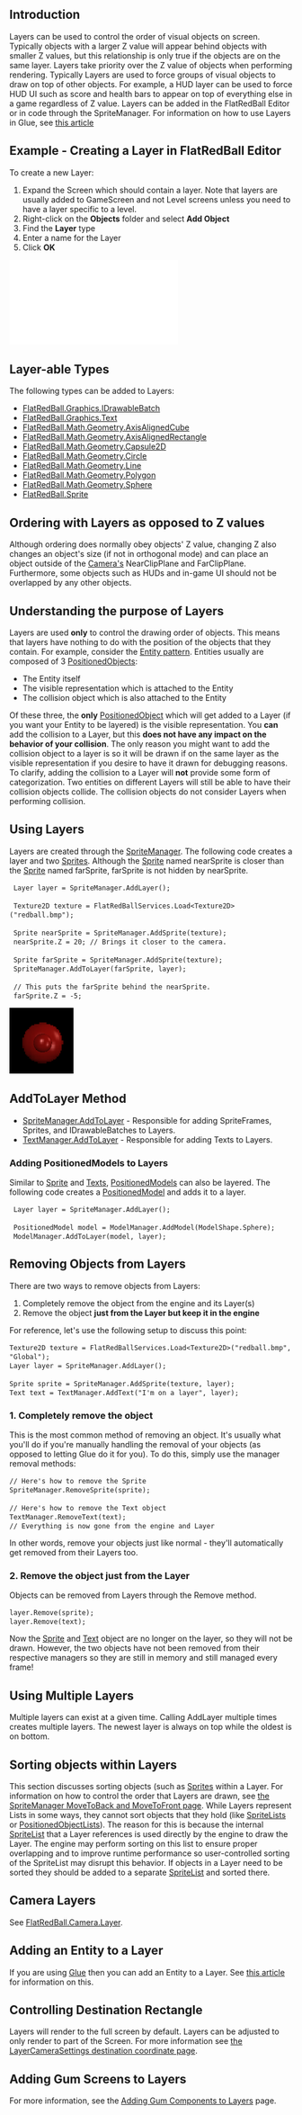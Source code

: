 ## Introduction

Layers can be used to control the order of visual objects on screen. Typically objects with a larger Z value will appear behind objects with smaller Z values, but this relationship is only true if the objects are on the same layer. Layers take priority over the Z value of objects when performing rendering. Typically Layers are used to force groups of visual objects to draw on top of other objects. For example, a HUD layer can be used to force HUD UI such as score and health bars to appear on top of everything else in a game regardless of Z value. Layers can be added in the FlatRedBall Editor or in code through the SpriteManager. For information on how to use Layers in Glue, see [this article](/frb/docs/index.php?title=Glue:Tutorials:Using_Layers.md "Glue:Tutorials:Using Layers")

## Example - Creating a Layer in FlatRedBall Editor

To create a new Layer:

1.  Expand the Screen which should contain a layer. Note that layers are usually added to GameScreen and not Level screens unless you need to have a layer specific to a level.
2.  Right-click on the **Objects** folder and select **Add Object**
3.  Find the **Layer** type
4.  Enter a name for the Layer
5.  Click **OK**

[![](/wp-content/uploads/2016/01/01_12-19-51.gif.md)](/wp-content/uploads/2016/01/01_12-19-51.gif.md)

## Layer-able Types

The following types can be added to Layers:

-   [FlatRedBall.Graphics.IDrawableBatch](/frb/docs/index.php?title=FlatRedBall.Graphics.IDrawableBatch.md "FlatRedBall.Graphics.IDrawableBatch")
-   [FlatRedBall.Graphics.Text](/frb/docs/index.php?title=FlatRedBall.Graphics.Text.md "FlatRedBall.Graphics.Text")
-   [FlatRedBall.Math.Geometry.AxisAlignedCube](/frb/docs/index.php?title=FlatRedBall.Math.Geometry.AxisAlignedCube.md "FlatRedBall.Math.Geometry.AxisAlignedCube")
-   [FlatRedBall.Math.Geometry.AxisAlignedRectangle](/frb/docs/index.php?title=FlatRedBall.Math.Geometry.AxisAlignedRectangle.md "FlatRedBall.Math.Geometry.AxisAlignedRectangle")
-   [FlatRedBall.Math.Geometry.Capsule2D](/frb/docs/index.php?title=FlatRedBall.Math.Geometry.Capsule2D.md "FlatRedBall.Math.Geometry.Capsule2D")
-   [FlatRedBall.Math.Geometry.Circle](/frb/docs/index.php?title=FlatRedBall.Math.Geometry.Circle.md "FlatRedBall.Math.Geometry.Circle")
-   [FlatRedBall.Math.Geometry.Line](/frb/docs/index.php?title=FlatRedBall.Math.Geometry.Line.md "FlatRedBall.Math.Geometry.Line")
-   [FlatRedBall.Math.Geometry.Polygon](/frb/docs/index.php?title=FlatRedBall.Math.Geometry.Polygon.md "FlatRedBall.Math.Geometry.Polygon")
-   [FlatRedBall.Math.Geometry.Sphere](/frb/docs/index.php?title=FlatRedBall.Math.Geometry.Sphere&action=edit&redlink=1.md "FlatRedBall.Math.Geometry.Sphere (page does not exist)")
-   [FlatRedBall.Sprite](/frb/docs/index.php?title=FlatRedBall.Sprite.md "FlatRedBall.Sprite")

## Ordering with Layers as opposed to Z values

Although ordering does normally obey objects' Z value, changing Z also changes an object's size (if not in orthogonal mode) and can place an object outside of the [Camera's](/frb/docs/index.php?title=FlatRedBall.Camera.md "FlatRedBall.Camera") NearClipPlane and FarClipPlane. Furthermore, some objects such as HUDs and in-game UI should not be overlapped by any other objects.

## Understanding the purpose of Layers

Layers are used **only** to control the drawing order of objects. This means that layers have nothing to do with the position of the objects that they contain. For example, consider the [Entity pattern](/frb/docs/index.php?title=Category:FlatRedBall_XNA_Tutorials#Entity_Tutorials.md "Category:FlatRedBall XNA Tutorials"). Entities usually are composed of 3 [PositionedObjects](/frb/docs/index.php?title=FlatRedBall.PositionedObject.md "FlatRedBall.PositionedObject"):

-   The Entity itself
-   The visible representation which is attached to the Entity
-   The collision object which is also attached to the Entity

Of these three, the **only** [PositionedObject](/frb/docs/index.php?title=FlatRedBall.PositionedObject.md "FlatRedBall.PositionedObject") which will get added to a Layer (if you want your Entity to be layered) is the visible representation. You **can** add the collision to a Layer, but this **does not have any impact on the behavior of your collision**. The only reason you might want to add the collision object to a layer is so it will be drawn if on the same layer as the visible representation if you desire to have it drawn for debugging reasons. To clarify, adding the collision to a Layer will **not** provide some form of categorization. Two entities on different Layers will still be able to have their collision objects collide. The collision objects do not consider Layers when performing collision.

## Using Layers

Layers are created through the [SpriteManager](/frb/docs/index.php?title=FlatRedBall.Sprite.mdManager "FlatRedBall.SpriteManager"). The following code creates a layer and two [Sprites](/frb/docs/index.php?title=FlatRedBall.Sprite.md "FlatRedBall.Sprite"). Although the [Sprite](/frb/docs/index.php?title=FlatRedBall.Sprite.md "FlatRedBall.Sprite") named nearSprite is closer than the [Sprite](/frb/docs/index.php?title=FlatRedBall.Sprite.md "FlatRedBall.Sprite") named farSprite, farSprite is not hidden by nearSprite.

     Layer layer = SpriteManager.AddLayer();

     Texture2D texture = FlatRedBallServices.Load<Texture2D>("redball.bmp");

     Sprite nearSprite = SpriteManager.AddSprite(texture);
     nearSprite.Z = 20; // Brings it closer to the camera.

     Sprite farSprite = SpriteManager.AddSprite(texture);
     SpriteManager.AddToLayer(farSprite, layer); 

     // This puts the farSprite behind the nearSprite.
     farSprite.Z = -5;

![LayeredSpriteBehindUnlayered.png](/media/migrated_media-LayeredSpriteBehindUnlayered.png)

## AddToLayer Method

-   [SpriteManager.AddToLayer](/frb/docs/index.php?title=FlatRedBall.Sprite.mdManager.AddToLayer "FlatRedBall.SpriteManager.AddToLayer") - Responsible for adding SpriteFrames, Sprites, and IDrawableBatches to Layers.
-   [TextManager.AddToLayer](/frb/docs/index.php?title=FlatRedBall.Graphics.Text.mdManager.AddToLayer "FlatRedBall.Graphics.TextManager.AddToLayer") - Responsible for adding Texts to Layers.

### Adding PositionedModels to Layers

Similar to [Sprite](/frb/docs/index.php?title=FlatRedBall.Sprite.md "FlatRedBall.Sprite") and [Texts](/frb/docs/index.php?title=FlatRedBall.Graphics.Text.md "FlatRedBall.Graphics.Text"), [PositionedModels](/frb/docs/index.php?title=FlatRedBall.Graphics.Model.PositionedModel.md "FlatRedBall.Graphics.Model.PositionedModel") can also be layered. The following code creates a [PositionedModel](/frb/docs/index.php?title=FlatRedBall.Graphics.Model.PositionedModel.md "FlatRedBall.Graphics.Model.PositionedModel") and adds it to a layer.

     Layer layer = SpriteManager.AddLayer();

     PositionedModel model = ModelManager.AddModel(ModelShape.Sphere);
     ModelManager.AddToLayer(model, layer);

## Removing Objects from Layers

There are two ways to remove objects from Layers:

1.  Completely remove the object from the engine and its Layer(s)
2.  Remove the object **just from the Layer but keep it in the engine**

For reference, let's use the following setup to discuss this point:

    Texture2D texture = FlatRedBallServices.Load<Texture2D>("redball.bmp", "Global");
    Layer layer = SpriteManager.AddLayer();

    Sprite sprite = SpriteManager.AddSprite(texture, layer);
    Text text = TextManager.AddText("I'm on a layer", layer);

### 1. Completely remove the object

This is the most common method of removing an object. It's usually what you'll do if you're manually handling the removal of your objects (as opposed to letting Glue do it for you). To do this, simply use the manager removal methods:

    // Here's how to remove the Sprite
    SpriteManager.RemoveSprite(sprite);

    // Here's how to remove the Text object
    TextManager.RemoveText(text);
    // Everything is now gone from the engine and Layer

In other words, remove your objects just like normal - they'll automatically get removed from their Layers too.

### 2. Remove the object just from the Layer

Objects can be removed from Layers through the Remove method.

    layer.Remove(sprite);
    layer.Remove(text);

Now the [Sprite](/frb/docs/index.php?title=FlatRedBall.Sprite.md "FlatRedBall.Sprite") and [Text](/frb/docs/index.php?title=FlatRedBall.Graphics.Text.md "FlatRedBall.Graphics.Text") object are no longer on the layer, so they will not be drawn. However, the two objects have not been removed from their respective managers so they are still in memory and still managed every frame!

## Using Multiple Layers

Multiple layers can exist at a given time. Calling AddLayer multiple times creates multiple layers. The newest layer is always on top while the oldest is on bottom.

## Sorting objects within Layers

This section discusses sorting objects (such as [Sprites](/frb/docs/index.php?title=FlatRedBall.Sprite.md "FlatRedBall.Sprite") within a Layer. For information on how to control the order that Layers are drawn, see [the SpriteManager MoveToBack and MoveToFront page](/frb/docs/index.php?title=SpriteManager.MoveToBack&action=edit&redlink=1.md "SpriteManager.MoveToBack (page does not exist)"). While Layers represent Lists in some ways, they cannot sort objects that they hold (like [SpriteLists](/frb/docs/index.php?title=FlatRedBall.Sprite.mdList "FlatRedBall.SpriteList") or [PositionedObjectLists](/frb/docs/index.php?title=FlatRedBall.Math.PositionedObjectList.md "FlatRedBall.Math.PositionedObjectList")). The reason for this is because the internal [SpriteList](/frb/docs/index.php?title=FlatRedBall.Sprite.mdList "FlatRedBall.SpriteList") that a Layer references is used directly by the engine to draw the Layer. The engine may perform sorting on this list to ensure proper overlapping and to improve runtime performance so user-controlled sorting of the SpriteList may disrupt this behavior. If objects in a Layer need to be sorted they should be added to a separate [SpriteList](/frb/docs/index.php?title=FlatRedBall.Sprite.mdList "FlatRedBall.SpriteList") and sorted there.

## Camera Layers

See [FlatRedBall.Camera.Layer](/frb/docs/index.php?title=FlatRedBall.Camera.md.Layer "FlatRedBall.Camera.Layer").

## Adding an Entity to a Layer

If you are using [Glue](/frb/docs/index.php?title=Glue.md "Glue") then you can add an Entity to a Layer. See [this article](/frb/docs/index.php?title=Glue.md:Tutorials:Basic_coding_in_Glue#Adding_an_Entity_to_a_Layer "Glue:Tutorials:Basic coding in Glue") for information on this.

## Controlling Destination Rectangle

Layers will render to the full screen by default. Layers can be adjusted to only render to part of the Screen. For more information see [the LayerCameraSettings destination coordinate page](/frb/docs/index.php?title=FlatRedBall.Graphics.LayerCameraSettings.TopDestination.md "FlatRedBall.Graphics.LayerCameraSettings.TopDestination").

## Adding Gum Screens to Layers

For more information, see the [Adding Gum Components to Layers](/documentation/tools/gum/gum-how-to-add-gum-components-to-layers/.md) page.

## 

